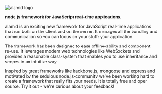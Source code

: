 <p style="margin:0 auto;">
  <img src="http://alamidjs.com/img/alamid.0.jpg" alt="alamid logo" />
</p>

__node.js framework for JavaScript real-time applications.__

alamid is an exciting new framework for JavaScript real-time applications that run both on the client and on the server. It manages all the bundling and communication so you can focus on your stuff: your application.

The framework has been designed to ease offline-ability and component re-use. It leverages modern web technologies like WebSockets and provides a reasonable class-system that enables you to use inheritance and scopes in an intuitive way.

Inspired by great frameworks like backbone.js, mongoose and express and motivated by the sedulous node.js-community we've been working hard to create a framework that really fits your needs. It is totally free and open source. Try it out - we're curious about your feedback!
